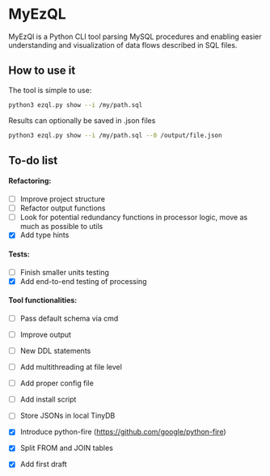 # MyEzQL

MyEzQl is a Python CLI tool parsing MySQL procedures and enabling easier understanding and visualization of data flows 
described in SQL files.

## How to use it

The tool is simple to use:
```bash
python3 ezql.py show --i /my/path.sql
```
Results can optionally be saved in .json files 
```bash
python3 ezql.py show --i /my/path.sql --0 /output/file.json
```

## To-do list

#### Refactoring:
- [ ] Improve project structure
- [ ] Refactor output functions
- [ ] Look for potential redundancy functions in processor logic, move as much as possible to utils
- [x] Add type hints

#### Tests:
- [ ] Finish smaller units testing
- [x] Add end-to-end testing of processing

#### Tool functionalities:
- [ ] Pass default schema via cmd
- [ ] Improve output
- [ ] New DDL statements
- [ ] Add multithreading at file level
- [ ] Add proper config file
- [ ] Add install script
- [ ] Store JSONs in local TinyDB
- [x] Introduce python-fire (https://github.com/google/python-fire)
- [x] Split FROM and JOIN tables
- [x] Add first draft

